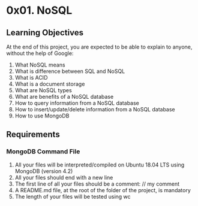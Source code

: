 # 0x01. NoSQL

## Learning Objectives
At the end of this project, you are expected to be able to explain to anyone, without the help of Google:

1. What NoSQL means
2. What is difference between SQL and NoSQL
3. What is ACID
4. What is a document storage
5. What are NoSQL types
6. What are benefits of a NoSQL database
7. How to query information from a NoSQL database
8. How to insert/update/delete information from a NoSQL database
9. How to use MongoDB

## Requirements
### MongoDB Command File
1. All your files will be interpreted/compiled on Ubuntu 18.04 LTS using MongoDB (version 4.2)
2. All your files should end with a new line
3. The first line of all your files should be a comment: // my comment
4. A README.md file, at the root of the folder of the project, is mandatory
5. The length of your files will be tested using wc
